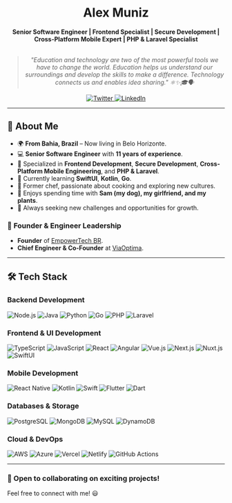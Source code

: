 <h1 align="center">Alex Muniz</h1>

<div align="center">
    <b>Senior Software Engineer | Frontend Specialist | Secure Development | Cross-Platform Mobile Expert | PHP & Laravel Specialist</b>
    <br><br>
    <blockquote>
        <p><i>
            "Education and technology are two of the most powerful tools we have to change the world. Education helps us understand our surroundings and develop the skills to make a difference. Technology connects us and enables idea sharing." ⚛✨🎓🗣️
        </i></p>
    </blockquote>
</div>

<div align="center">
    <a href="https://twitter.com/intent/follow?screen_name=odysseyofmyself">
        <img src="https://img.shields.io/badge/Twitter-1DA1F2?style=for-the-badge&logo=twitter&logoColor=white" alt="Twitter">
    </a>
    <a href="https://www.linkedin.com/in/lexmunizes/">
        <img src="https://img.shields.io/badge/LinkedIn-0077B5?style=for-the-badge&logo=linkedin&logoColor=white" alt="LinkedIn">
    </a>
</div>

---

## 👋 About Me

- 🌍 **From Bahia, Brazil** – Now living in Belo Horizonte.
- 💻 **Senior Software Engineer** with **11 years of experience**.
- 🎯 Specialized in **Frontend Development**, **Secure Development**, **Cross-Platform Mobile Engineering**, and **PHP & Laravel**.
- 🌱 Currently learning **SwiftUI**, **Kotlin**, **Go**.
- 🍳 Former chef, passionate about cooking and exploring new cultures.
- 🏡 Enjoys spending time with **Sam (my dog), my girlfriend, and my plants**.
- 🚀 Always seeking new challenges and opportunities for growth.

### 💼 **Founder & Engineer Leadership**
- **Founder** of [EmpowerTech BR](https://www.empowertech.com.br).
- **Chief Engineer & Co-Founder** at [ViaOptima](https://www.viaoptima.com).

---

## 🛠 Tech Stack

### **Backend Development**
![Node.js](https://img.shields.io/badge/Node%20js-339933?style=for-the-badge&logo=nodedotjs&logoColor=white)
![Java](https://img.shields.io/badge/java-%23ED8B00.svg?style=for-the-badge&logo=openjdk&logoColor=white)
![Python](https://img.shields.io/badge/python-3670A0?style=for-the-badge&logo=python&logoColor=ffdd54)
![Go](https://img.shields.io/badge/Go-00ADD8?style=for-the-badge&logo=go&logoColor=white)
![PHP](https://img.shields.io/badge/PHP-777BB4?style=for-the-badge&logo=php&logoColor=white)
![Laravel](https://img.shields.io/badge/Laravel-FF2D20?style=for-the-badge&logo=laravel&logoColor=white)

### **Frontend & UI Development**
![TypeScript](https://img.shields.io/badge/TypeScript-007ACC?style=for-the-badge&logo=typescript&logoColor=white)
![JavaScript](https://img.shields.io/badge/JavaScript-323330?style=for-the-badge&logo=javascript&logoColor=F7DF1E)
![React](https://img.shields.io/badge/React-20232A?style=for-the-badge&logo=react&logoColor=61DAFB)
![Angular](https://img.shields.io/badge/Angular-DD0031?style=for-the-badge&logo=angular&logoColor=white)
![Vue.js](https://img.shields.io/badge/Vue%20js-35495E?style=for-the-badge&logo=vuedotjs&logoColor=4FC08D)
![Next.js](https://img.shields.io/badge/Next.js-000000?style=for-the-badge&logo=nextdotjs&logoColor=white)
![Nuxt.js](https://img.shields.io/badge/Nuxt.js-00C58E?style=for-the-badge&logo=nuxtdotjs&logoColor=white)
![SwiftUI](https://img.shields.io/badge/SwiftUI-FA7343?style=for-the-badge&logo=swift&logoColor=white)

### **Mobile Development**
![React Native](https://img.shields.io/badge/React_Native-20232A?style=for-the-badge&logo=react&logoColor=61DAFB)
![Kotlin](https://img.shields.io/badge/Kotlin-0095D5?style=for-the-badge&logo=kotlin&logoColor=white)
![Swift](https://img.shields.io/badge/Swift-FA7343?style=for-the-badge&logo=swift&logoColor=white)
![Flutter](https://img.shields.io/badge/Flutter-02569B?style=for-the-badge&logo=flutter&logoColor=white)
![Dart](https://img.shields.io/badge/Dart-0175C2?style=for-the-badge&logo=dart&logoColor=white)

### **Databases & Storage**
![PostgreSQL](https://img.shields.io/badge/PostgreSQL-316192?style=for-the-badge&logo=postgresql&logoColor=white)
![MongoDB](https://img.shields.io/badge/MongoDB-4EA94B?style=for-the-badge&logo=mongodb&logoColor=white)
![MySQL](https://img.shields.io/badge/MySQL-005C84?style=for-the-badge&logo=mysql&logoColor=white)
![DynamoDB](https://img.shields.io/badge/Amazon%20DynamoDB-4053D6?style=for-the-badge&logo=Amazon%20DynamoDB&logoColor=white)

### **Cloud & DevOps**
![AWS](https://img.shields.io/badge/Amazon_AWS-FF9900?style=for-the-badge&logo=amazonaws&logoColor=white)
![Azure](https://img.shields.io/badge/Azure_DevOps-0078D7?style=for-the-badge&logo=azure-devops&logoColor=white)
![Vercel](https://img.shields.io/badge/Vercel-000000?style=for-the-badge&logo=vercel&logoColor=white)
![Netlify](https://img.shields.io/badge/Netlify-000000?style=for-the-badge&logo=netlify&logoColor=#00C7B7)
![GitHub Actions](https://img.shields.io/badge/Github%20Actions-282a2e?style=for-the-badge&logo=githubactions&logoColor=367cfe)

---
### 🚀 Open to collaborating on exciting projects!
Feel free to connect with me! 😃
